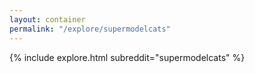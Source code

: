 ```yaml
---
layout: container
permalink: "/explore/supermodelcats"
---
```


<link rel="stylesheet" type="text/css" href="/static/css/explore.css">
{% include explore.html subreddit="supermodelcats" %}
